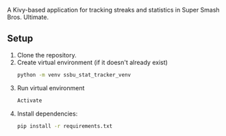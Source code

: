 A Kivy-based application for tracking streaks and statistics in Super Smash Bros. Ultimate.

## Setup

1. Clone the repository.
2. Create virtual environment (if it doesn't already exist)
    ```bash
    python -m venv ssbu_stat_tracker_venv
3. Run virtual environment
    ```bash
    Activate
4. Install dependencies:
    ```bash
    pip install -r requirements.txt